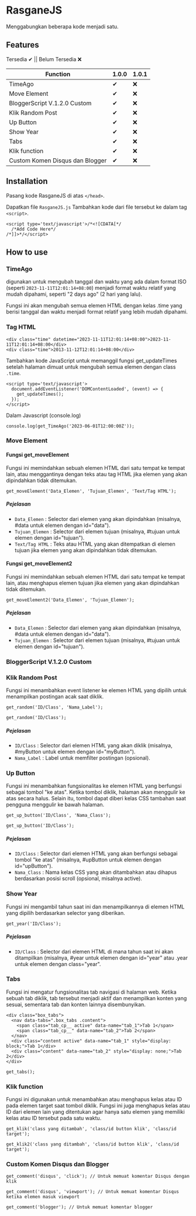 # RasganeJS
Menggabungkan beberapa kode menjadi satu.

## Features
Tersedia ✔ || Belum Tersedia ❌

| Function | 1.0.0 | 1.0.1 |
| ------ | ------ | ------ |
| TimeAgo | ✔ | ❌ |
| Move Element | ✔ | ❌ |
| BloggerScript V.1.2.0 Custom | ✔ | ❌ |
| Klik Random Post | ✔ | ❌ |
| Up Button | ✔ | ❌ |
| Show Year | ✔ | ❌ |
| Tabs | ✔ | ❌ |
| Klik function | ✔ | ❌ |
| Custom Komen Disqus dan Blogger | ✔ | ❌ |

## Installation

Pasang kode RasganeJS di atas `</head>`.

Dapatkan file `RasganeJS.js`
Tambahkan kode dari file tersebut ke dalam tag `<script>`.

```
<script type='text/javascript'>/*<![CDATA[*/
  /*Add Code Here*/
/*]]>*/</script>
```

## How to use

### TimeAgo
digunakan untuk mengubah tanggal dan waktu yang ada dalam format ISO (seperti `2023-11-11T12:01:14+08:00`) menjadi format waktu relatif yang mudah dipahami, seperti "2 days ago" (2 hari yang lalu).

Fungsi ini akan mengubah semua elemen HTML dengan kelas .time yang berisi tanggal dan waktu menjadi format relatif yang lebih mudah dipahami.

### Tag HTML

```
<div class="time" datetime="2023-11-11T12:01:14+08:00">2023-11-11T12:01:14+08:00</div>
<div class="time">2013-11-12T12:01:14+08:00</div>
```

Tambahkan kode JavaScript untuk memanggil fungsi get_updateTimes setelah halaman dimuat untuk mengubah semua elemen dengan class `.time`.

```
<script type='text/javascript'>
  document.addEventListener('DOMContentLoaded', (event) => {
    get_updateTimes();
  });
</script>
```

Dalam Javascript (console.log)
```
console.log(get_TimeAgo('2023-06-01T12:00:00Z'));
```

### Move Element

#### Fungsi get_moveElement
Fungsi ini memindahkan sebuah elemen HTML dari satu tempat ke tempat lain, atau menggantinya dengan teks atau tag HTML jika elemen yang akan dipindahkan tidak ditemukan.

```
get_moveElement('Data_Elemen', 'Tujuan_Elemen', 'Text/Tag HTML');
```

##### Pejelasan
+ `Data_Elemen` : Selector dari elemen yang akan dipindahkan (misalnya, #data untuk elemen dengan id="data").
+ `Tujuan_Elemen` : Selector dari elemen tujuan (misalnya, #tujuan untuk elemen dengan id="tujuan").
+ `Text/Tag HTML` : Teks atau HTML yang akan ditempatkan di elemen tujuan jika elemen yang akan dipindahkan tidak ditemukan.

#### Fungsi get_moveElement2
Fungsi ini memindahkan sebuah elemen HTML dari satu tempat ke tempat lain, atau menghapus elemen tujuan jika elemen yang akan dipindahkan tidak ditemukan.

```
get_moveElement2('Data_Elemen', 'Tujuan_Elemen');
```
##### Pejelasan
+ `Data_Elemen` : Selector dari elemen yang akan dipindahkan (misalnya, #data untuk elemen dengan id="data").
+ `Tujuan_Elemen` : Selector dari elemen tujuan (misalnya, #tujuan untuk elemen dengan id="tujuan").

### BloggerScript V.1.2.0 Custom

### Klik Random Post
Fungsi ini menambahkan event listener ke elemen HTML yang dipilih untuk menampilkan postingan acak saat diklik.

```
get_random('ID/Class', 'Nama_Label');
```

```
get_random('ID/Class');
```

##### Pejelasan
+ `ID/Class` : Selector dari elemen HTML yang akan diklik (misalnya, #myButton untuk elemen dengan id="myButton").
+ `Nama_Label` : Label untuk memfilter postingan (opsional).

### Up Button
Fungsi ini menambahkan fungsionalitas ke elemen HTML yang berfungsi sebagai tombol "ke atas". Ketika tombol diklik, halaman akan menggulir ke atas secara halus. Selain itu, tombol dapat diberi kelas CSS tambahan saat pengguna menggulir ke bawah halaman.

```
get_up_button('ID/Class', 'Nama_Class');
```

```
get_up_button('ID/Class');
```

##### Pejelasan
+ `ID/Class` : Selector dari elemen HTML yang akan berfungsi sebagai tombol "ke atas" (misalnya, #upButton untuk elemen dengan id="upButton").
+ `Nama_Class` : Nama kelas CSS yang akan ditambahkan atau dihapus berdasarkan posisi scroll (opsional, misalnya active).

### Show Year
Fungsi ini mengambil tahun saat ini dan menampilkannya di elemen HTML yang dipilih berdasarkan selector yang diberikan.

```
get_year('ID/Class');
```

##### Pejelasan
+ `ID/Class` : Selector dari elemen HTML di mana tahun saat ini akan ditampilkan (misalnya, #year untuk elemen dengan id="year" atau .year untuk elemen dengan class="year".

### Tabs
Fungsi ini mengatur fungsionalitas tab navigasi di halaman web. Ketika sebuah tab diklik, tab tersebut menjadi aktif dan menampilkan konten yang sesuai, sementara tab dan konten lainnya disembunyikan.

```
<div class="box_tabs">
  <nav data-tabs=".box_tabs .content">
    <span class="tab_cp__ active" data-name="tab_1">Tab 1</span>
    <span class="tab_cp__" data-name="tab_2">Tab 2</span>
  </nav>
  <div class="content active" data-name="tab_1" style="display: block;">Tab 1</div>
  <div class="content" data-name="tab_2" style="display: none;">Tab 2</div>
</div>
```

```
get_tabs();
```

### Klik function
Fungsi ini digunakan untuk menambahkan atau menghapus kelas atau ID pada elemen target saat tombol diklik. Fungsi ini juga menghapus kelas atau ID dari elemen lain yang ditentukan agar hanya satu elemen yang memiliki kelas atau ID tersebut pada satu waktu.

```
get_klik('class yang ditambah', 'class/id button klik', 'class/id target');
```

```
get_klik2('class yang ditambah', 'class/id button klik', 'class/id target');
```

### Custom Komen Disqus dan Blogger
```
get_comment('disqus', 'click'); // Untuk memuat komentar Disqus dengan klik
```

```
get_comment('disqus', 'viewport'); // Untuk memuat komentar Disqus ketika elemen masuk viewport
```

```
get_comment('blogger'); // Untuk memuat komentar blogger
```

